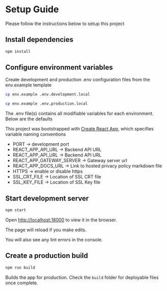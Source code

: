 # Setup Guide

Please follow the instructions below to setup this project

## Install dependencies

```bash
npm install
```

## Configure environment variables

Create development and production .env configuration files from the env.example template

```bash
cp env.example .env.development.local

cp env.example .env.production.local

```

The .env file(s) contains all modifiable variables for each environment. Below are the defaults

This project was bootstrapped with [Create React App](https://github.com/facebook/create-react-app), which specifies variable naming conventions

* PORT -> development port
* REACT_APP_API_URL ->  Backend API URL
* REACT_APP_API_URL -> Backend API URL
* REACT_APP_GATEWAY_SERVER ->  Gateway server url
* REACT_APP_DOCS_URL -> Link to hosted privacy policy markdown file
* HTTPS -> enable or disable https
* SSL_CRT_FILE -> Location of SSL CRT file
* SSL_KEY_FILE -> Location of SSL Key file

## Start development server

```bash
npm start
```

Open [http://localhost:18000](http://localhost:18000) to view it in the browser.

The page will reload if you make edits.

You will also see any lint errors in the console.

## Create a production build

```bash
npm run build
```

Builds the app for production. Check the `build` folder for deployable files once complete.

